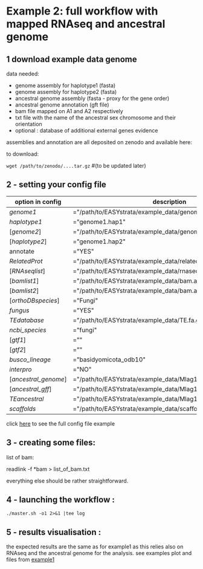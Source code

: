 # Example 2: full workflow with mapped RNAseq and ancestral genome

## 1 download example data genome

data needed:
 - genome assembly for haplotype1 (fasta)
 - genome assembly for haplotype2 (fasta)
 - ancestral genome assembly (fasta - proxy for the gene order)
 - ancestral genome annotation (gft file)
 - bam file mapped on  A1 and A2 respectively
 - txt file with the name of the ancestral sex chromosome and their orientation
 - optional : database of additional external genes evidence


assemblies and annotation are all deposited on zenodo and available here: 

to download: 

`wget /path/to/zenodo/....tar.gz` #(to be updated later)

## 2 - setting your config file


| option in config | description |
| --- | --- |
| *genome1* | ="/path/to/EASYstrata/example_data/genome1.hap1.fa.gz" |
| *haplotype1* | ="genome1.hap1" |
| \[*genome2*\] | ="/path/to/EASYstrata/example_data/genome1.hap2.fa.gz" |
| \[*haplotype2*\] | ="genome1.hap2" |
| annotate | ="YES" |
| *RelatedProt* | ="/path/to/EASYstrata/example_data/relatedprot.fa.gz" |
| \[*RNAseqlist*\] | ="/path/to/EASYstrata/example_data/rnaseq.list.txt" |
| \[*bamlist1*\] | ="/path/to/EASYstrata/example_data/bam.aligned_on_genome1.txt" |
| \[*bamlist2*\] | ="/path/to/EASYstrata/example_data/bam.aligned_on_genome1.txt" |
| \[*orthoDBspecies*\] | ="Fungi" |
| *fungus* | ="YES" |
| *TEdatabase* | ="/path/to/EASYstrata/example_data/TE.fa.gz" |
| *ncbi_species* | ="fungi" |
| \[*gtf1*\] | =""  |
| \[*gtf2*\] | ="" |
| *busco_lineage* | ="basidyomicota_odb10" |
| *interpro* | ="NO" |
| \[*ancestral_genome*\] |  ="/path/to/EASYstrata/example_data/Mlag129.A1.fa.gz" |
| \[*ancestral_gff*\] | ="/path/to/EASYstrata/example_data/Mlag129.A1.gff" |
| *TEancestral* | ="/path/to/EASYstrata/example_data/Mlag129.A1.TE.bed" |
| *scaffolds* | ="/path/to/EASYstrata/example_data/scaffold.txt" |

click [here](/example2.config) to see the full config file example 

## 3 - creating some files: 
list of bam: 

readlink -f \*bam > list_of_bam.txt

everything else should be rather straightforward.


## 4 - launching the workflow : 


```./master.sh -o1 2>&1 |tee log```


## 5 - results visualisation :

the expected results are the same as for example1 as this relies also on RNAseq and the ancestral genome for the analysis.
see examples plot and files from [example1](/example1.config)
